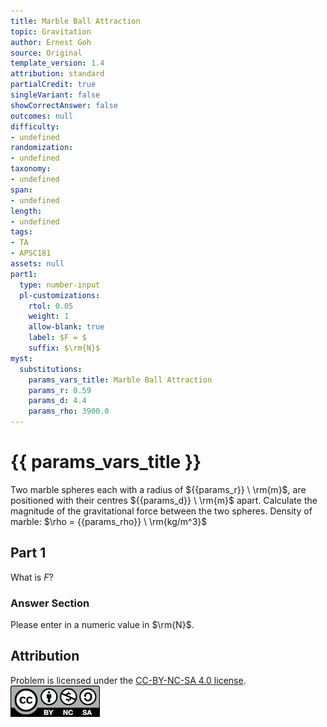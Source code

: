 ```yaml
---
title: Marble Ball Attraction
topic: Gravitation
author: Ernest Goh
source: Original
template_version: 1.4
attribution: standard
partialCredit: true
singleVariant: false
showCorrectAnswer: false
outcomes: null
difficulty:
- undefined
randomization:
- undefined
taxonomy:
- undefined
span:
- undefined
length:
- undefined
tags:
- TA
- APSC181
assets: null
part1:
  type: number-input
  pl-customizations:
    rtol: 0.05
    weight: 1
    allow-blank: true
    label: $F = $
    suffix: $\rm{N}$
myst:
  substitutions:
    params_vars_title: Marble Ball Attraction
    params_r: 0.59
    params_d: 4.4
    params_rho: 3900.0
---
```

# {{ params_vars_title }}
Two marble spheres each with a radius of ${{params_r}} \ \rm{m}$, are positioned with their centres ${{params_d}} \ \rm{m}$ apart.
Calculate the magnitude of the gravitational force between the two spheres.
Density of marble: $\rho = {{params_rho}} \ \rm{kg/m^3}$

## Part 1

What is $F$?

### Answer Section

Please enter in a numeric value in $\rm{N}$.

## Attribution

Problem is licensed under the [CC-BY-NC-SA 4.0 license](https://creativecommons.org/licenses/by-nc-sa/4.0/).<br> ![The Creative Commons 4.0 license requiring attribution-BY, non-commercial-NC, and share-alike-SA license.](https://raw.githubusercontent.com/firasm/bits/master/by-nc-sa.png)
